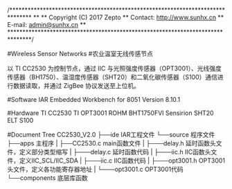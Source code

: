 /*******************************************************************************
**
** Copyright (C) 2017 Zepto
** Contact: http://www.sunhx.cn
** E-mail: admin@sunhx.cn
**
*******************************************************************************/

#Wireless Sensor Networks
#农业温室无线传感节点

以 TI CC2530 为控制节点，通过 IIC 与光照强度传感器（OPT3001）、光线强度传感器（BH1750）、温湿度传感器（SHT20）和二氧化碳传感器（S100）通信进行数据读取，并通过 ZigBee 协议发送至上位机。


#Software
  IAR Embedded Workbench for 8051 Version 8.10.1

#Hardware
  TI CC2530
  TI OPT3001
  ROHM BHT1750FVI
  Sensirion SHT20
  ELT S100

#Document Tree
CC2530_V2.0
├──ide                      IAR工程文件
└──source                   程序文件
    ├──apps                 主程序
    |   ├──CC2530.c         main函数文件
    |   ├───delay.h         延时函数头文件，定义部分类型缩写
    |   ├───delay.c         延时函数代码
    |   ├───iic.h           IIC函数头文件，定义IIC_SCL/IIC_SDA
    |   ├───iic.c           IIC函数代码
    |   ├───opt3001.h       OPT3001头文件，定义各功能寄存器地址
    |   └───opt3001.c       OPT3001代码
    └──components           底层库函数
